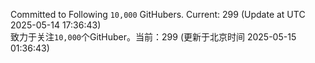Committed to Following `10,000` GitHubers. Current: <!-- FOLLOWING_COUNT -->299<!-- FOLLOWING_COUNT --> (Update at UTC <!-- LAST_UPDATED -->2025-05-14 17:36:43<!-- LAST_UPDATED -->)<br>
致力于关注`10,000`个GitHuber。当前：<!-- FOLLOWING_COUNT -->299<!-- FOLLOWING_COUNT --> (更新于北京时间 <!-- LAST_UPDATED_CST -->2025-05-15 01:36:43<!-- LAST_UPDATED_CST -->)
